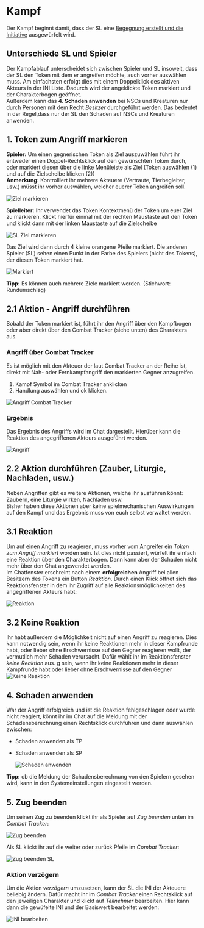 # Kampf
Der Kampf beginnt damit, dass der SL eine [Begegnung erstellt und die Initiative](https://github.com/Plushtoast/dsa5-foundryVTT/wiki/de-Begegnung_und_Initiative) ausgewürfelt wird.  

## Unterschiede SL und Spieler
Der Kampfablauf unterscheidet sich zwischen Spieler und SL insoweit, dass der SL den Token mit dem er angreifen möchte, auch vorher auswählen muss. Am einfachsten erfolgt dies mit einem Doppelklick des aktiven Akteurs in der INI Liste. Dadurch wird der angeklickte Token markiert und der Charakterbogen geöffnet.  
Außerdem kann das **4. Schaden anwenden** bei NSCs und Kreaturen nur durch Personen mit dem Recht *Besitzer* durchgeführt werden. Das bedeutet in der Regel,dass nur der SL den Schaden auf NSCs und Kreaturen anwenden.

## 1. Token zum Angriff markieren
**Spieler:** Um einen gegnerischen Token als Ziel auszuwählen führt ihr entweder einen Doppel-Rechtsklick auf den gewünschten Token durch, oder markiert diesen über die linke Menüleiste als Ziel (Token auswählen (1) und auf die Zielscheibe klicken (2))  
**Anmerkung:** Kontrolliert ihr mehrere Akteuere (Vertraute, Tierbegleiter, usw.) müsst ihr vorher auswählen, welcher euerer Token angreifen soll.
  
  ![Ziel markieren](https://user-images.githubusercontent.com/80099175/113664976-fc844400-96ac-11eb-9495-3343ef85a55b.png)
  
**Spielleiter:** Ihr verwendet das Token Kontextmenü der Token um euer Ziel zu markieren. Klickt hierfür einmal mit der rechten Maustaste auf den Token und klickt dann mit der linken Maustaste auf die Zielscheibe 
    
  ![SL Ziel markieren](https://user-images.githubusercontent.com/80099175/113664250-b7134700-96ab-11eb-908a-f04368f3cf32.png)
  
Das Ziel wird dann durch 4 kleine orangene Pfeile markiert. Die anderen Spieler (SL) sehen einen Punkt in der Farbe des Spielers (nicht des Tokens), der diesen Token markiert hat.
  
  ![Markiert](https://user-images.githubusercontent.com/80099175/113664857-c941b500-96ac-11eb-8f82-c99a59523735.png)
  
**Tipp:** Es können auch mehrere Ziele markiert werden. (Stichwort: Rundumschlag)
  
## 2.1 Aktion - Angriff durchführen
Sobald der Token markiert ist, führt ihr den Angriff über den Kampfbogen oder aber direkt über den Combat Tracker (siehe unten) des Charakters aus.  

### Angriff über Combat Tracker
Es ist möglich mit den Akteuer der laut Combat Tracker an der Reihe ist, direkt mit Nah- oder Fernkampfangriff den markierten Gegner anzugreifen.
1. Kampf Symbol im Combat Tracker anklicken
2. Handlung auswählen und ok klicken.  
  
  ![Angriff Combat Tracker](https://user-images.githubusercontent.com/80099175/114890076-fdcf1280-9e0a-11eb-8b4b-aad8be13ab2e.png)
  
### Ergebnis
Das Ergebnis des Angriffs wird im Chat dargestellt. Hierüber kann die Reaktion des angegriffenen Akteurs ausgeführt werden.  
  
  ![Angriff](https://user-images.githubusercontent.com/80099175/113664761-a1525180-96ac-11eb-87c9-ed45d04dd0eb.png)
  
## 2.2 Aktion durchführen (Zauber, Liturgie, Nachladen, usw.)
Neben Angriffen gibt es weitere Aktionen, welche ihr ausführen könnt: Zaubern, eine Liturgie wirken, Nachladen usw.  
Bisher haben diese Aktionen aber keine spielmechanischen Auswirkungen auf den Kampf und das Ergebnis muss von euch selbst verwaltet werden.   

## 3.1 Reaktion 
Um auf einen Angriff zu reagieren, muss vorher vom Angreifer ein *Token zum Angriff markiert* worden sein. Ist dies nicht passiert, würfelt ihr einfach eine  Reaktion über den Charakterbogen. Dann kann aber der Schaden nicht mehr über den Chat angewendet werden.  
Im Chatfenster erschreint nach einem **erfolgreichen** Angriff bei allen Besitzern des Tokens ein Button *Reaktion*. Durch einen Klick öffnet sich das Reaktionsfenster in dem ihr Zugriff auf alle Reaktionsmöglichkeiten des angegriffenen Akteurs habt:
  
  ![Reaktion](https://user-images.githubusercontent.com/80099175/113664454-0e191c00-96ac-11eb-8517-c29201d34cd6.png)
  
## 3.2 Keine Reaktion
Ihr habt außerdem die Möglichkeit nicht auf einen Angriff zu reagieren. Dies kann notwendig sein, wenn ihr keine Reaktionen mehr in dieser Kampfrunde habt, oder lieber ohne Erschwernisse auf den Gegner reagieren wollt, der vermutlich mehr Schaden verursacht. Dafür wählt ihr im Reaktionsfenster *keine Reaktion* aus.
g sein, wenn ihr keine Reaktionen mehr in dieser Kampfrunde habt oder lieber ohne Erschwernisse auf den Gegner 
  ![Keine Reaktion](https://user-images.githubusercontent.com/80099175/113666128-0a3ac900-96af-11eb-81c9-335d59962939.png)

## 4. Schaden anwenden
War der Angriff erfolgreich und ist die Reaktion fehlgeschlagen oder wurde nicht reagiert, könnt ihr im Chat auf die Meldung mit der Schadensberechnung einen Rechtsklick durchführen und dann auswählen zwischen:
* Schaden anwenden als TP
* Schaden anwenden als SP
  
  ![Schaden anwenden](https://user-images.githubusercontent.com/80099175/113665400-b4b1ec80-96ad-11eb-8c14-26b1d3cd68dc.png)
  
**Tipp:** ob die Meldung der Schadensberechnung von den Spielern gesehen wird, kann in den Systemeinstellungen eingestellt werden.

## 5. Zug beenden
Um seinen Zug zu beenden klickt ihr als Spieler auf *Zug beenden* unten im *Combat Tracker*:
  
  ![Zug beenden](https://user-images.githubusercontent.com/80099175/113665819-723cdf80-96ae-11eb-8231-3fe98c61b67c.png)

Als SL klickt ihr auf die weiter oder zurück Pfeile im *Combat Tracker*:
  
  ![Zug beenden SL](https://user-images.githubusercontent.com/80099175/113665923-9dbfca00-96ae-11eb-9b8b-28fbe446d549.png)

### Aktion verzögern
Um die Aktion *verzögern* umzusetzen, kann der SL die INI der Akteuere beliebig ändern. Dafür macht ihr im *Combat Tracker* einen Rechtsklick auf den jeweiligen Charakter und  klickt auf *Teilnehmer* bearbeiten. Hier kann dann die gewüfelte INI und der Basiswert bearbeitet werden:
  
  ![INI bearbeiten](https://user-images.githubusercontent.com/80099175/113668704-ec6f6300-96b2-11eb-94e1-93c9abb1f049.png)
